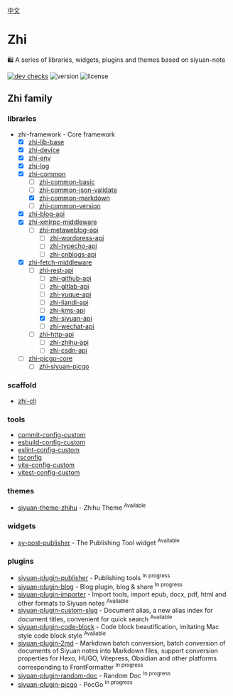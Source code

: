 [中文](README_zh_CN.md)

# Zhi

🛍️ A series of libraries, widgets, plugins and themes based on siyuan-note

[![dev checks](https://img.shields.io/github/checks-status/terwer/zhi/dev?label=build)](https://github.com/terwer/zhi/tree/dev)
![version](https://img.shields.io/github/release/terwer/zhi.svg?style=flat-square)
![license](https://img.shields.io/badge/license-GPL-blue.svg?style=popout-square)

## Zhi family

### libraries
- zhi-framework - Core framework
  - [X] [zhi-lib-base](https://github.com/terwer/zhi/tree/main/libs/zhi-lib-base)
  - [X] [zhi-device](https://github.com/terwer/zhi/tree/main/libs/zhi-device)
  - [X] [zhi-env](https://github.com/terwer/zhi/tree/main/libs/zhi-env)
  - [X] [zhi-log](https://github.com/terwer/zhi/tree/main/libs/zhi-log)
  - [X] [zhi-common](https://github.com/terwer/zhi/tree/main/libs/zhi-common)
    - [ ] [zhi-common-basic](https://github.com/terwer/zhi/tree/main/libs/zhi-common-basic)
    - [ ] [zhi-common-json-validate](https://github.com/terwer/zhi/tree/main/libs/zhi-common-json-validate)
    - [X] [zhi-common-markdown](https://github.com/terwer/zhi/tree/main/libs/zhi-common-markdown)
    - [ ] [zhi-common-version](https://github.com/terwer/zhi/tree/main/libs/zhi-common-version)
  - [X] [zhi-blog-api](https://github.com/terwer/zhi/tree/main/libs/zhi-blog-api)
  - [X] [zhi-xmlrpc-middleware](https://github.com/terwer/zhi/tree/main/libs/zhi-xmlrpc-middleware)
    - [ ] [zhi-metaweblog-api](https://github.com/terwer/zhi/tree/main/libs/zhi-metaweblog-api)
      - [ ] [zhi-wordpress-api](https://github.com/terwer/zhi/tree/main/libs/zhi-wordpress-api)
      - [ ] [zhi-typecho-api](https://github.com/terwer/zhi/tree/main/libs/zhi-typecho-api)
      - [ ] [zhi-cnblogs-api](https://github.com/terwer/zhi/tree/main/libs/zhi-cnblogs-api)
  - [X] [zhi-fetch-middleware](https://github.com/terwer/zhi/tree/main/libs/zhi-fetch-middleware)
    - [ ] [zhi-rest-api](https://github.com/terwer/zhi/tree/main/libs/zhi-rest-api)
      - [ ] [zhi-github-api](https://github.com/terwer/zhi/tree/main/libs/zhi-github-api)
      - [ ] [zhi-gitlab-api](https://github.com/terwer/zhi/tree/main/libs/zhi-gitlab-api)
      - [ ] [zhi-yuque-api](https://github.com/terwer/zhi/tree/main/libs/zhi-yuque-api)
      - [ ] [zhi-liandi-api](https://github.com/terwer/zhi/tree/main/libs/zhi-liandi-api)
      - [ ] [zhi-kms-api](https://github.com/terwer/zhi/tree/main/libs/zhi-kms-api)
      - [X] [zhi-siyuan-api](https://github.com/terwer/zhi/tree/main/libs/zhi-siyuan-api)
      - [ ] [zhi-wechat-api](https://github.com/terwer/zhi/tree/main/libs/zhi-wechat-api)
    - [ ] [zhi-http-api](https://github.com/terwer/zhi/tree/main/libs/zhi-http-api)
      - [ ] [zhi-zhihu-api](https://github.com/terwer/zhi/tree/main/libs/zhi-zhihu-api)
      - [ ] [zhi-csdn-api](https://github.com/terwer/zhi/tree/main/libs/zhi-csdn-api)
  - [ ] [zhi-picgo-core](https://github.com/terwer/zhi/tree/main/libs/zhi-picgo-core)
    - [ ] [zhi-siyuan-picgo](https://github.com/terwer/zhi/tree/main/libs/zhi-siyuan-picgo)

### scaffold

- [zhi-cli](https://github.com/terwer/zhi/tree/dev/apps/zhi-cli)

### tools

- [commit-config-custom](https://github.com/terwer/zhi/tree/dev/tools/commit-config-custom)
- [esbuild-config-custom](https://github.com/terwer/zhi/tree/dev/tools/esbuild-config-custom)
- [eslint-config-custom](https://github.com/terwer/zhi/tree/dev/tools/eslint-config-custom)
- [tsconfig](https://github.com/terwer/zhi/tree/dev/tools/tsconfig)
- [vite-config-custom](https://github.com/terwer/zhi/tree/dev/tools/vite-config-custom)
- [vitest-config-custom](https://github.com/terwer/zhi/tree/dev/tools/vitest-config-custom)

### themes
- [siyuan-theme-zhihu](https://github.com/terwer/siyuan-theme-zhihu) - Zhihu Theme <sup>Available</sup>

### widgets
- [sy-post-publisher](https://github.com/terwer/sy-post-publisher) - The Publishing Tool widget <sup>Available</sup>

### plugins
- [siyuan-plugin-publisher](https://github.com/terwer/siyuan-plugin-publisher) - Publishing tools <sup>In progress</sup>
- [siyuan-plugin-blog](https://github.com/terwer/siyuan-plugin-blog) - Blog plugin, blog & share <sup>In progress</sup>
- [siyuan-plugin-importer](https://github.com/terwer/siyuan-plugin-importer) - Import tools, import epub, docx, pdf, html and other formats to Siyuan notes <sup>Available</sup>
- [siyuan-plugin-custom-slug](https://github.com/terwer/siyuan-plugin-custom-slug) - Document alias, a new alias index for document titles, convenient for quick search <sup>Available</sup>
- [siyuan-plugin-code-block](https://github.com/terwer/siyuan-plugin-code-block) - Code block beautification, imitating Mac style code block style <sup>Available</sup>
- [siyuan-plugin-2md](https://github.com/terwer/siyuan-plugin-2md) - Markdown batch conversion, batch conversion of documents of Siyuan notes into Markdown files, support conversion properties for Hexo, HUGO, Vitepress, Obsidian and other platforms corresponding to FrontFormatter <sup>In progress</sup>
- [siyuan-plugin-random-doc](https://github.com/terwer/siyuan-plugin-random-doc) - Random Doc <sup>In progress</sup>
- [siyuan-plugin-picgo](https://github.com/terwer/siyuan-plugin-picgo) - PocGo <sup>In progress</sup>
